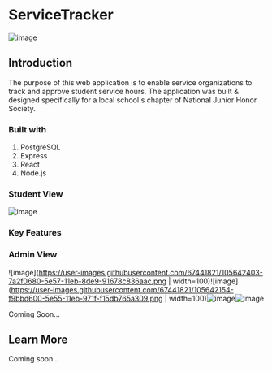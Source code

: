 # ServiceTracker 
![image](https://user-images.githubusercontent.com/67441821/104821703-b76a1780-580b-11eb-9099-2518616989e4.png)



## Introduction

The purpose of this web application is to enable service organizations to track and approve student service hours. The application was built & designed specifically for a local school's chapter of National Junior Honor Society. 

### Built with

1. PostgreSQL
2. Express
3. React
4. Node.js



### Student View

![image](https://user-images.githubusercontent.com/67441821/105642306-02f97280-5e57-11eb-811b-fd1f62a1cf38.png)


### Key Features

### Admin View
![image](https://user-images.githubusercontent.com/67441821/105642403-7a2f0680-5e57-11eb-8de9-91678c836aac.png | width=100)![image](https://user-images.githubusercontent.com/67441821/105642154-f9bbd600-5e55-11eb-971f-f15db765a309.png | width=100)![image](https://user-images.githubusercontent.com/67441821/105642385-65527300-5e57-11eb-878c-e311620c19d7.png)![image](https://user-images.githubusercontent.com/67441821/105642396-700d0800-5e57-11eb-8129-481d6723542c.png)



Coming Soon... 

## Learn More

Coming soon...
